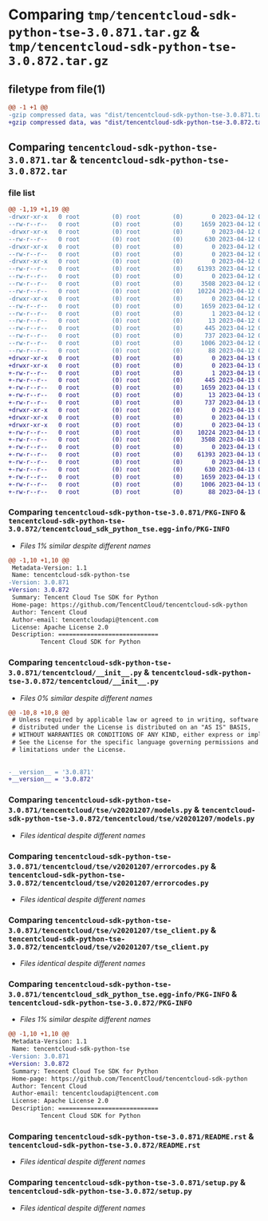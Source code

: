 # Comparing `tmp/tencentcloud-sdk-python-tse-3.0.871.tar.gz` & `tmp/tencentcloud-sdk-python-tse-3.0.872.tar.gz`

## filetype from file(1)

```diff
@@ -1 +1 @@
-gzip compressed data, was "dist/tencentcloud-sdk-python-tse-3.0.871.tar", last modified: Wed Apr 12 00:46:20 2023, max compression
+gzip compressed data, was "dist/tencentcloud-sdk-python-tse-3.0.872.tar", last modified: Thu Apr 13 01:07:52 2023, max compression
```

## Comparing `tencentcloud-sdk-python-tse-3.0.871.tar` & `tencentcloud-sdk-python-tse-3.0.872.tar`

### file list

```diff
@@ -1,19 +1,19 @@
-drwxr-xr-x   0 root         (0) root         (0)        0 2023-04-12 00:46:20.000000 tencentcloud-sdk-python-tse-3.0.871/
--rw-r--r--   0 root         (0) root         (0)     1659 2023-04-12 00:46:20.000000 tencentcloud-sdk-python-tse-3.0.871/PKG-INFO
-drwxr-xr-x   0 root         (0) root         (0)        0 2023-04-12 00:46:20.000000 tencentcloud-sdk-python-tse-3.0.871/tencentcloud/
--rw-r--r--   0 root         (0) root         (0)      630 2023-04-12 00:46:19.000000 tencentcloud-sdk-python-tse-3.0.871/tencentcloud/__init__.py
-drwxr-xr-x   0 root         (0) root         (0)        0 2023-04-12 00:46:20.000000 tencentcloud-sdk-python-tse-3.0.871/tencentcloud/tse/
--rw-r--r--   0 root         (0) root         (0)        0 2023-04-12 00:46:19.000000 tencentcloud-sdk-python-tse-3.0.871/tencentcloud/tse/__init__.py
-drwxr-xr-x   0 root         (0) root         (0)        0 2023-04-12 00:46:20.000000 tencentcloud-sdk-python-tse-3.0.871/tencentcloud/tse/v20201207/
--rw-r--r--   0 root         (0) root         (0)    61393 2023-04-12 00:46:19.000000 tencentcloud-sdk-python-tse-3.0.871/tencentcloud/tse/v20201207/models.py
--rw-r--r--   0 root         (0) root         (0)        0 2023-04-12 00:46:19.000000 tencentcloud-sdk-python-tse-3.0.871/tencentcloud/tse/v20201207/__init__.py
--rw-r--r--   0 root         (0) root         (0)     3508 2023-04-12 00:46:19.000000 tencentcloud-sdk-python-tse-3.0.871/tencentcloud/tse/v20201207/errorcodes.py
--rw-r--r--   0 root         (0) root         (0)    10224 2023-04-12 00:46:19.000000 tencentcloud-sdk-python-tse-3.0.871/tencentcloud/tse/v20201207/tse_client.py
-drwxr-xr-x   0 root         (0) root         (0)        0 2023-04-12 00:46:20.000000 tencentcloud-sdk-python-tse-3.0.871/tencentcloud_sdk_python_tse.egg-info/
--rw-r--r--   0 root         (0) root         (0)     1659 2023-04-12 00:46:20.000000 tencentcloud-sdk-python-tse-3.0.871/tencentcloud_sdk_python_tse.egg-info/PKG-INFO
--rw-r--r--   0 root         (0) root         (0)        1 2023-04-12 00:46:20.000000 tencentcloud-sdk-python-tse-3.0.871/tencentcloud_sdk_python_tse.egg-info/dependency_links.txt
--rw-r--r--   0 root         (0) root         (0)       13 2023-04-12 00:46:20.000000 tencentcloud-sdk-python-tse-3.0.871/tencentcloud_sdk_python_tse.egg-info/top_level.txt
--rw-r--r--   0 root         (0) root         (0)      445 2023-04-12 00:46:20.000000 tencentcloud-sdk-python-tse-3.0.871/tencentcloud_sdk_python_tse.egg-info/SOURCES.txt
--rw-r--r--   0 root         (0) root         (0)      737 2023-04-12 00:46:19.000000 tencentcloud-sdk-python-tse-3.0.871/README.rst
--rw-r--r--   0 root         (0) root         (0)     1006 2023-04-12 00:46:19.000000 tencentcloud-sdk-python-tse-3.0.871/setup.py
--rw-r--r--   0 root         (0) root         (0)       88 2023-04-12 00:46:20.000000 tencentcloud-sdk-python-tse-3.0.871/setup.cfg
+drwxr-xr-x   0 root         (0) root         (0)        0 2023-04-13 01:07:52.000000 tencentcloud-sdk-python-tse-3.0.872/
+drwxr-xr-x   0 root         (0) root         (0)        0 2023-04-13 01:07:52.000000 tencentcloud-sdk-python-tse-3.0.872/tencentcloud_sdk_python_tse.egg-info/
+-rw-r--r--   0 root         (0) root         (0)        1 2023-04-13 01:07:52.000000 tencentcloud-sdk-python-tse-3.0.872/tencentcloud_sdk_python_tse.egg-info/dependency_links.txt
+-rw-r--r--   0 root         (0) root         (0)      445 2023-04-13 01:07:52.000000 tencentcloud-sdk-python-tse-3.0.872/tencentcloud_sdk_python_tse.egg-info/SOURCES.txt
+-rw-r--r--   0 root         (0) root         (0)     1659 2023-04-13 01:07:52.000000 tencentcloud-sdk-python-tse-3.0.872/tencentcloud_sdk_python_tse.egg-info/PKG-INFO
+-rw-r--r--   0 root         (0) root         (0)       13 2023-04-13 01:07:52.000000 tencentcloud-sdk-python-tse-3.0.872/tencentcloud_sdk_python_tse.egg-info/top_level.txt
+-rw-r--r--   0 root         (0) root         (0)      737 2023-04-13 01:07:52.000000 tencentcloud-sdk-python-tse-3.0.872/README.rst
+drwxr-xr-x   0 root         (0) root         (0)        0 2023-04-13 01:07:52.000000 tencentcloud-sdk-python-tse-3.0.872/tencentcloud/
+drwxr-xr-x   0 root         (0) root         (0)        0 2023-04-13 01:07:52.000000 tencentcloud-sdk-python-tse-3.0.872/tencentcloud/tse/
+drwxr-xr-x   0 root         (0) root         (0)        0 2023-04-13 01:07:52.000000 tencentcloud-sdk-python-tse-3.0.872/tencentcloud/tse/v20201207/
+-rw-r--r--   0 root         (0) root         (0)    10224 2023-04-13 01:07:52.000000 tencentcloud-sdk-python-tse-3.0.872/tencentcloud/tse/v20201207/tse_client.py
+-rw-r--r--   0 root         (0) root         (0)     3508 2023-04-13 01:07:52.000000 tencentcloud-sdk-python-tse-3.0.872/tencentcloud/tse/v20201207/errorcodes.py
+-rw-r--r--   0 root         (0) root         (0)        0 2023-04-13 01:07:52.000000 tencentcloud-sdk-python-tse-3.0.872/tencentcloud/tse/v20201207/__init__.py
+-rw-r--r--   0 root         (0) root         (0)    61393 2023-04-13 01:07:52.000000 tencentcloud-sdk-python-tse-3.0.872/tencentcloud/tse/v20201207/models.py
+-rw-r--r--   0 root         (0) root         (0)        0 2023-04-13 01:07:52.000000 tencentcloud-sdk-python-tse-3.0.872/tencentcloud/tse/__init__.py
+-rw-r--r--   0 root         (0) root         (0)      630 2023-04-13 01:07:52.000000 tencentcloud-sdk-python-tse-3.0.872/tencentcloud/__init__.py
+-rw-r--r--   0 root         (0) root         (0)     1659 2023-04-13 01:07:52.000000 tencentcloud-sdk-python-tse-3.0.872/PKG-INFO
+-rw-r--r--   0 root         (0) root         (0)     1006 2023-04-13 01:07:52.000000 tencentcloud-sdk-python-tse-3.0.872/setup.py
+-rw-r--r--   0 root         (0) root         (0)       88 2023-04-13 01:07:52.000000 tencentcloud-sdk-python-tse-3.0.872/setup.cfg
```

### Comparing `tencentcloud-sdk-python-tse-3.0.871/PKG-INFO` & `tencentcloud-sdk-python-tse-3.0.872/tencentcloud_sdk_python_tse.egg-info/PKG-INFO`

 * *Files 1% similar despite different names*

```diff
@@ -1,10 +1,10 @@
 Metadata-Version: 1.1
 Name: tencentcloud-sdk-python-tse
-Version: 3.0.871
+Version: 3.0.872
 Summary: Tencent Cloud Tse SDK for Python
 Home-page: https://github.com/TencentCloud/tencentcloud-sdk-python
 Author: Tencent Cloud
 Author-email: tencentcloudapi@tencent.com
 License: Apache License 2.0
 Description: ============================
         Tencent Cloud SDK for Python
```

### Comparing `tencentcloud-sdk-python-tse-3.0.871/tencentcloud/__init__.py` & `tencentcloud-sdk-python-tse-3.0.872/tencentcloud/__init__.py`

 * *Files 0% similar despite different names*

```diff
@@ -10,8 +10,8 @@
 # Unless required by applicable law or agreed to in writing, software
 # distributed under the License is distributed on an "AS IS" BASIS,
 # WITHOUT WARRANTIES OR CONDITIONS OF ANY KIND, either express or implied.
 # See the License for the specific language governing permissions and
 # limitations under the License.
 
 
-__version__ = '3.0.871'
+__version__ = '3.0.872'
```

### Comparing `tencentcloud-sdk-python-tse-3.0.871/tencentcloud/tse/v20201207/models.py` & `tencentcloud-sdk-python-tse-3.0.872/tencentcloud/tse/v20201207/models.py`

 * *Files identical despite different names*

### Comparing `tencentcloud-sdk-python-tse-3.0.871/tencentcloud/tse/v20201207/errorcodes.py` & `tencentcloud-sdk-python-tse-3.0.872/tencentcloud/tse/v20201207/errorcodes.py`

 * *Files identical despite different names*

### Comparing `tencentcloud-sdk-python-tse-3.0.871/tencentcloud/tse/v20201207/tse_client.py` & `tencentcloud-sdk-python-tse-3.0.872/tencentcloud/tse/v20201207/tse_client.py`

 * *Files identical despite different names*

### Comparing `tencentcloud-sdk-python-tse-3.0.871/tencentcloud_sdk_python_tse.egg-info/PKG-INFO` & `tencentcloud-sdk-python-tse-3.0.872/PKG-INFO`

 * *Files 1% similar despite different names*

```diff
@@ -1,10 +1,10 @@
 Metadata-Version: 1.1
 Name: tencentcloud-sdk-python-tse
-Version: 3.0.871
+Version: 3.0.872
 Summary: Tencent Cloud Tse SDK for Python
 Home-page: https://github.com/TencentCloud/tencentcloud-sdk-python
 Author: Tencent Cloud
 Author-email: tencentcloudapi@tencent.com
 License: Apache License 2.0
 Description: ============================
         Tencent Cloud SDK for Python
```

### Comparing `tencentcloud-sdk-python-tse-3.0.871/README.rst` & `tencentcloud-sdk-python-tse-3.0.872/README.rst`

 * *Files identical despite different names*

### Comparing `tencentcloud-sdk-python-tse-3.0.871/setup.py` & `tencentcloud-sdk-python-tse-3.0.872/setup.py`

 * *Files identical despite different names*

